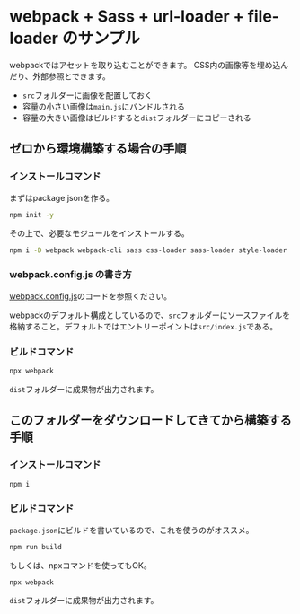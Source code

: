 # webpack + Sass + url-loader + file-loader のサンプル

webpackではアセットを取り込むことができます。
CSS内の画像等を埋め込んだり、外部参照とできます。

- `src`フォルダーに画像を配置しておく
- 容量の小さい画像は`main.js`にバンドルされる
- 容量の大きい画像はビルドすると`dist`フォルダーにコピーされる


## ゼロから環境構築する場合の手順

### インストールコマンド

まずはpackage.jsonを作る。

```bash
npm init -y
```

その上で、必要なモジュールをインストールする。

```bash
npm i -D webpack webpack-cli sass css-loader sass-loader style-loader
```

### webpack.config.js の書き方

[webpack.config.js](webpack.config.js)のコードを参照ください。

webpackのデフォルト構成としているので、`src`フォルダーにソースファイルを格納すること。デフォルトではエントリーポイントは`src/index.js`である。

### ビルドコマンド

```bash
npx webpack
```

`dist`フォルダーに成果物が出力されます。


## このフォルダーをダウンロードしてきてから構築する手順

### インストールコマンド

```bash
npm i
```

### ビルドコマンド

`package.json`にビルドを書いているので、これを使うのがオススメ。

```bash
npm run build
```

もしくは、npxコマンドを使ってもOK。

```bash
npx webpack
```

`dist`フォルダーに成果物が出力されます。

